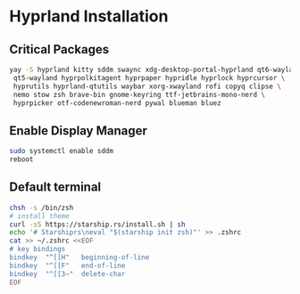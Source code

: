 # Hyprland Installation

## Critical Packages

```sh
yay -S hyprland kitty sddm swaync xdg-desktop-portal-hyprland qt6-wayland \
 qt5-wayland hyprpolkitagent hyprpaper hypridle hyprlock hyprcursor \
 hyprutils hyprland-qtutils waybar xorg-xwayland rofi copyq clipse \
 nemo stow zsh brave-bin gnome-keyring ttf-jetbrains-mono-nerd \
 hyprpicker otf-codenewroman-nerd pywal blueman bluez
```

## Enable Display Manager

```sh
sudo systemctl enable sddm
reboot
```

## Default terminal

```sh
chsh -s /bin/zsh
# install theme
curl -sS https://starship.rs/install.sh | sh
echo '# Starshiprs\neval "$(starship init zsh)"' >> .zshrc
cat >> ~/.zshrc <<EOF
# key bindings
bindkey  "^[[H"   beginning-of-line
bindkey  "^[[F"   end-of-line
bindkey  "^[[3~"  delete-char
EOF
```
